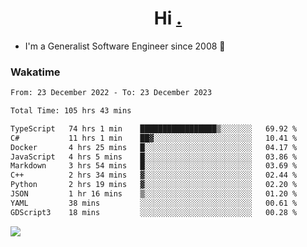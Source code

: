 <h1 align="center">Hi <a href="https://www.hackerrank.com/erasmosaraujo">.</a></h1>
 
- I'm a Generalist Software Engineer  since 2008 🚀
<!--  
<p align="left">
  <a href="https://github.com/erasmosoares/github-readme-stats">
    <img
      align="center"
      src="https://github-readme-stats.vercel.app/api/top-langs/?username=erasmosoares&theme=radical&layout=compact"
    />
  </a>
  <a href="https://github.com/erasmosoares/github-readme-stats">
    [![Harlok's WakaTime stats](https://github-readme-stats.vercel.app/api/wakatime?username=ffflabs)](https://github.com/anuraghazra/github-readme-stats)
  </a>
</p>

<!--
 ### Repo 
 
<p align="left">
 <a href="https://github.com/erasmosoares/github-readme-stats">
    <img
      align="center"
      height="165"
      src="https://github-readme-stats.vercel.app/api/pin?username=erasmosoares&repo=sample-node&title_color=fff&icon_color=f9f9f9&text_color=9f9f9f&bg_color=151515"
    />
  </a>
  <a href="https://github.com/erasmosoares/github-readme-stats">
    <img
      align="center"
      height="165"
      src="https://github-readme-stats.vercel.app/api/pin?username=erasmosoares&repo=sample-node&title_color=fff&icon_color=f9f9f9&text_color=9f9f9f&bg_color=151515"
    />
  </a>
</p>
-->

 ### Wakatime 

<!--START_SECTION:waka-->

```txt
From: 23 December 2022 - To: 23 December 2023

Total Time: 105 hrs 43 mins

TypeScript   74 hrs 1 min    █████████████████▒░░░░░░░   69.92 %
C#           11 hrs 1 min    ██▓░░░░░░░░░░░░░░░░░░░░░░   10.41 %
Docker       4 hrs 25 mins   █░░░░░░░░░░░░░░░░░░░░░░░░   04.17 %
JavaScript   4 hrs 5 mins    █░░░░░░░░░░░░░░░░░░░░░░░░   03.86 %
Markdown     3 hrs 54 mins   █░░░░░░░░░░░░░░░░░░░░░░░░   03.69 %
C++          2 hrs 34 mins   ▓░░░░░░░░░░░░░░░░░░░░░░░░   02.44 %
Python       2 hrs 19 mins   ▓░░░░░░░░░░░░░░░░░░░░░░░░   02.20 %
JSON         1 hr 16 mins    ▒░░░░░░░░░░░░░░░░░░░░░░░░   01.20 %
YAML         38 mins         ░░░░░░░░░░░░░░░░░░░░░░░░░   00.61 %
GDScript3    18 mins         ░░░░░░░░░░░░░░░░░░░░░░░░░   00.28 %
```

<!--END_SECTION:waka-->

![](https://komarev.com/ghpvc/?username=erasmosoares&color=brightgreen)
